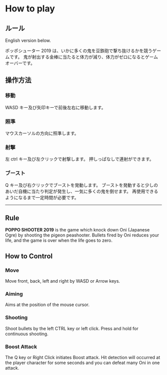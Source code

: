 # How to play

## ルール

English version below.

ポッポシューター 2019 は、いかに多くの鬼を豆鉄砲で撃ち抜けるかを競うゲームです。
鬼が射出する金棒に当たると体力が減り、体力がゼロになるとゲームオーバーです。

## 操作方法

### 移動
 
WASD キー及び矢印キーで前後左右に移動します。

### 照準

マウスカーソルの方向に照準します。

### 射撃

左 ctrl キー及び左クリックで射撃します。
押しっぱなしで連射ができます。

### ブースト

Q キー及び右クリックでブーストを発動します。
ブーストを発動すると少しのあいだ自機に当たり判定が発生し、一気に多くの鬼を倒せます。
再使用できるようになるまで一定時間が必要です。

---

## Rule

**POPPO SHOOTER 2019** is the game which knock down Oni (Japanese Ogre) by shooting the pigeon peashooter.
Bullets fired by Oni reduces your life, and the game is over when the life goes to zero.


## How to Control

### Move

Move front, back, left and right by WASD or Arrow keys.

### Aiming

Aims at the position of the mouse cursor.

### Shooting

Shoot bullets by the left CTRL key or left click.
Press and hold for continuous shooting.

### Boost Attack

The Q key or Right Click initiates Boost attack.
Hit detection will occurred at the player character for some seconds and you can defeat many Oni in one attack.
